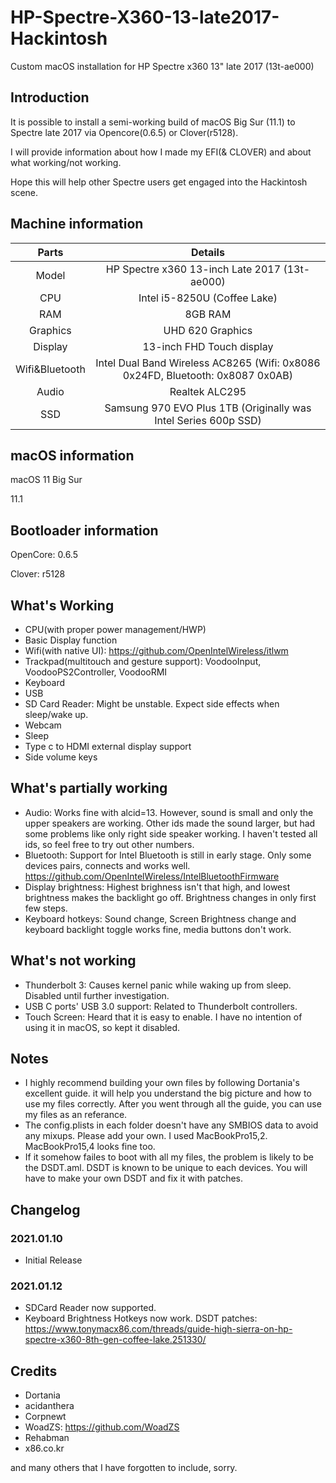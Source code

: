 # HP-Spectre-X360-13-late2017-Hackintosh
Custom macOS installation for HP Spectre x360 13" late 2017 (13t-ae000)

## Introduction
It is possible to install a semi-working build of macOS Big Sur (11.1) to Spectre late 2017 via Opencore(0.6.5) or Clover(r5128).

I will provide information about how I made my EFI(& CLOVER) and about what working/not working.

Hope this will help other Spectre users get engaged into the Hackintosh scene.

## Machine information
|Parts|Details
|:---:|:---:|
Model | HP Spectre x360 13-inch Late 2017 (13t-ae000)
CPU | Intel i5-8250U (Coffee Lake)
RAM | 8GB RAM
Graphics | UHD 620 Graphics
Display | 13-inch FHD Touch display
Wifi&Bluetooth | Intel Dual Band Wireless AC8265 (Wifi: 0x8086 0x24FD, Bluetooth: 0x8087 0x0AB)
Audio | Realtek ALC295
SSD | Samsung 970 EVO Plus 1TB (Originally was Intel Series 600p SSD)

## macOS information
macOS 11 Big Sur

11.1

## Bootloader information
OpenCore: 0.6.5

Clover: r5128

## What's Working
* CPU(with proper power management/HWP)
* Basic Display function
* Wifi(with native UI): https://github.com/OpenIntelWireless/itlwm
* Trackpad(multitouch and gesture support): VoodooInput, VoodooPS2Controller, VoodooRMI
* Keyboard
* USB
* SD Card Reader: Might be unstable. Expect side effects when sleep/wake up.
* Webcam
* Sleep
* Type c to HDMI external display support
* Side volume keys

## What's partially working
* Audio: Works fine with alcid=13. However, sound is small and only the upper speakers are working. Other ids made the sound larger, but had some problems like only right side speaker working. I haven't tested all ids, so feel free to try out other numbers.
* Bluetooth: Support for Intel Bluetooth is still in early stage. Only some devices pairs, connects and works well. https://github.com/OpenIntelWireless/IntelBluetoothFirmware
* Display brightness: Highest brighness isn't that high, and lowest brightness makes the backlight go off. Brightness changes in only first few steps.
* Keyboard hotkeys: Sound change, Screen Brightness change and keyboard backlight toggle works fine, media buttons don't work.

## What's not working
* Thunderbolt 3: Causes kernel panic while waking up from sleep. Disabled until further investigation.
* USB C ports' USB 3.0 support: Related to Thunderbolt controllers.
* Touch Screen: Heard that it is easy to enable. I have no intention of using it in macOS, so kept it disabled.

## Notes
* I highly recommend building your own files by following Dortania's excellent guide. it will help you understand the big picture and how to use my files correctly. After you went through all the guide, you can use my files as an referance. 
* The config.plists in each folder doesn't have any SMBIOS data to avoid any mixups. Please add your own. I used MacBookPro15,2. MacBookPro15,4 looks fine too.
* If it somehow failes to boot with all my files, the problem is likely to be the DSDT.aml. DSDT is known to be unique to each devices. You will have to make your own DSDT and fix it with patches.

## Changelog
### 2021.01.10
- Initial Release
### 2021.01.12
- SDCard Reader now supported.
- Keyboard Brightness Hotkeys now work. DSDT patches: https://www.tonymacx86.com/threads/guide-high-sierra-on-hp-spectre-x360-8th-gen-coffee-lake.251330/

## Credits
* Dortania
* acidanthera
* Corpnewt
* WoadZS: https://github.com/WoadZS
* Rehabman
* x86.co.kr

and many others that I have forgotten to include, sorry.
